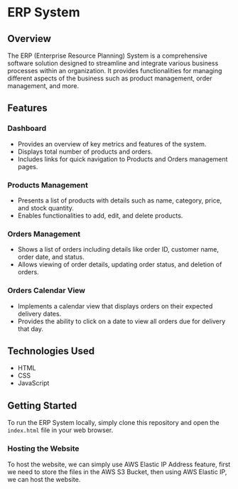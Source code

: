 # ERP System

## Overview

The ERP (Enterprise Resource Planning) System is a comprehensive software solution designed to streamline and integrate various business processes within an organization. It provides functionalities for managing different aspects of the business such as product management, order management, and more.

## Features

### Dashboard

- Provides an overview of key metrics and features of the system.
- Displays total number of products and orders.
- Includes links for quick navigation to Products and Orders management pages.

### Products Management

- Presents a list of products with details such as name, category, price, and stock quantity.
- Enables functionalities to add, edit, and delete products.

### Orders Management

- Shows a list of orders including details like order ID, customer name, order date, and status.
- Allows viewing of order details, updating order status, and deletion of orders.

### Orders Calendar View

- Implements a calendar view that displays orders on their expected delivery dates.
- Provides the ability to click on a date to view all orders due for delivery that day.

## Technologies Used

- HTML
- CSS
- JavaScript

## Getting Started

To run the ERP System locally, simply clone this repository and open the `index.html` file in your web browser.

### Hosting the Website

To host the website, we can simply use AWS Elastic IP Address feature, first we need to store the files in the AWS S3 Bucket, then using AWS Elastic IP, we can host the website.
